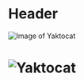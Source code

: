 # <h1>Header</h1>
![Image of Yaktocat](https://octodex.github.com/images/yaktocat.png)
# <img src="https://octodex.github.com/images/yaktocat.png" alt="Yaktocat">
